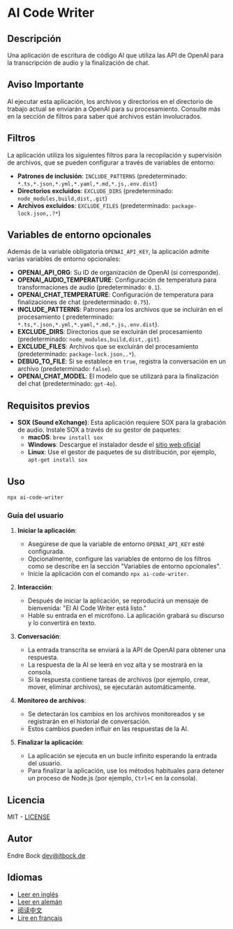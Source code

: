 # AI Code Writer

## Descripción

Una aplicación de escritura de código AI que utiliza las API de OpenAI para la transcripción de audio y la finalización
de chat.

## Aviso Importante

Al ejecutar esta aplicación, los archivos y directorios en el directorio de trabajo actual se enviarán a OpenAI para su
procesamiento. Consulte más en la sección de filtros para saber qué archivos están involucrados.

## Filtros

La aplicación utiliza los siguientes filtros para la recopilación y supervisión de archivos, que se pueden configurar a
través de variables de entorno:

- **Patrones de inclusión**: `INCLUDE_PATTERNS` (predeterminado: `*.ts,*.json,*.yml,*.yaml,*.md,*.js,.env.dist`)
- **Directorios excluidos**: `EXCLUDE_DIRS` (predeterminado: `node_modules,build,dist,.git`)
- **Archivos excluidos**: `EXCLUDE_FILES` (predeterminado: `package-lock.json,.?*`)

## Variables de entorno opcionales

Además de la variable obligatoria `OPENAI_API_KEY`, la aplicación admite varias variables de entorno opcionales:

- **OPENAI_API_ORG**: Su ID de organización de OpenAI (si corresponde).
- **OPENAI_AUDIO_TEMPERATURE**: Configuración de temperatura para transformaciones de audio (predeterminado: `0.1`).
- **OPENAI_CHAT_TEMPERATURE**: Configuración de temperatura para finalizaciones de chat (predeterminado: `0.75`).
- **INCLUDE_PATTERNS**: Patrones para los archivos que se incluirán en el procesamiento (
  predeterminado: `*.ts,*.json,*.yml,*.yaml,*.md,*.js,.env.dist`).
- **EXCLUDE_DIRS**: Directorios que se excluirán del procesamiento (predeterminado: `node_modules,build,dist,.git`).
- **EXCLUDE_FILES**: Archivos que se excluirán del procesamiento (predeterminado: `package-lock.json,.*`).
- **DEBUG_TO_FILE**: Si se establece en `true`, registra la conversación en un archivo (predeterminado: `false`).
- **OPENAI_CHAT_MODEL**: El modelo que se utilizará para la finalización del chat (predeterminado: `gpt-4o`).

## Requisitos previos

- **SOX (Sound eXchange)**: Esta aplicación requiere SOX para la grabación de audio. Instale SOX a través de su gestor
  de paquetes:
    - **macOS**: `brew install sox`
    - **Windows**: Descargue el instalador desde el [sitio web oficial](http://sox.sourceforge.net/)
    - **Linux**: Use el gestor de paquetes de su distribución, por ejemplo, `apt-get install sox`

## Uso

```sh
npx ai-code-writer
```

### Guía del usuario

1. **Iniciar la aplicación**:
    - Asegúrese de que la variable de entorno `OPENAI_API_KEY` esté configurada.
    - Opcionalmente, configure las variables de entorno de los filtros como se describe en la sección "Variables de
      entorno opcionales".
    - Inicie la aplicación con el comando `npx ai-code-writer`.

2. **Interacción**:
    - Después de iniciar la aplicación, se reproducirá un mensaje de bienvenida: "El AI Code Writer está listo."
    - Hable su entrada en el micrófono. La aplicación grabará su discurso y lo convertirá en texto.

3. **Conversación**:
    - La entrada transcrita se enviará a la API de OpenAI para obtener una respuesta.
    - La respuesta de la AI se leerá en voz alta y se mostrará en la consola.
    - Si la respuesta contiene tareas de archivos (por ejemplo, crear, mover, eliminar archivos), se ejecutarán
      automáticamente.

4. **Monitoreo de archivos**:
    - Se detectarán los cambios en los archivos monitoreados y se registrarán en el historial de conversación.
    - Estos cambios pueden influir en las respuestas de la AI.

5. **Finalizar la aplicación**:
    - La aplicación se ejecuta en un bucle infinito esperando la entrada del usuario.
    - Para finalizar la aplicación, use los métodos habituales para detener un proceso de Node.js (por ejemplo, `Ctrl+C`
      en la consola).

## Licencia

MIT - [LICENSE](./LICENSE)

## Autor

Endre Bock <dev@itbock.de>

## Idiomas

- [Leer en inglés](./README.md)
- [Leer en alemán](./README_de.md)
- [阅读中文](./README_zh.md)
- [Lire en français](./README_fr.md)

